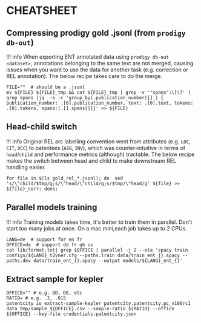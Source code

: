 # CHEATSHEET

## Compressing prodigy gold .jsonl (from `prodigy db-out`)

!!! info
    When exporting ENT annotated data using `prodigy db-out <dataset>`, annotations belonging to the same text are not merged, causing issues when you want to use the data for another task (e.g. correction or REL annotation). The below recipe takes care to do the merge.

```shell
FILE=""  # should be a .jsonl
mv ${FILE} ${FILE}_tmp && cat ${FILE}_tmp | grep -v '"spans":\[\]' | grep spans |jq  -s -c 'group_by(.publication_number)[] | { publication_number: .[0].publication_number, text: .[0].text, tokens: .[0].tokens, spans:[.[].spans[]]}' >> ${FILE}
```

## Head-child switch

!!! info
    Original REL arc labelling convention went from attributes (e.g. `LOC`, `CIT`, `OCC`) to  patentees (`ASG`, `INV`), which was counter-intuitive in terms of `head`/`child` and performance metrics (although) tractable. The below recipe makes the switch between head and child to make downstream REL handling easier.

```shell
for file in $(ls gold_rel_*.jsonl); do  sed 's/\"child/$tmp/g;s/\"head/\"child/g;s/$tmp/\"head/g' ${file} >> ${file}_corr; done;
```

## Parallel models training

!!! info
    Training models takes time, it's better to train them in parallel. Don't start too many jobs at once. On a mac mini,each job takes up to 2 CPUs.

```shell
LANG=de  # support for en fr
OFFICE=de  # support dd fr gb us
cat lib/format.txt| grep $OFFICE | parallel -j 2 --eta 'spacy train configs/${LANG}_t2vner.cfg --paths.train data/train_ent_{}.spacy --paths.dev data/train_ent_{}.spacy --output models/${LANG}_ent_{}'
```

## Extract sample for kepler

```shell
OFFICE="" # e.g. DD, DE, etc
RATIO= # e.g. .2, .015
patentcity io extract-sample-kepler patentcity.patentcity.pc_v100rc1 data_tmp/sample_${OFFICE}.csv --sample-ratio ${RATIO} --office ${OFFICE} --key-file credentials-patentcity.json
```
